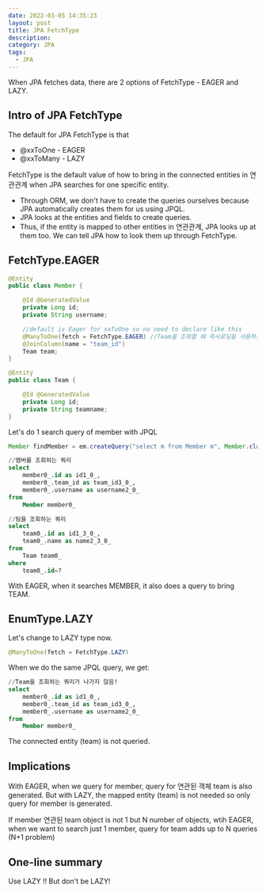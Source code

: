 ```yaml
---
date: 2022-03-05 14:35:23
layout: post
title: JPA FetchType
description: 
category: JPA
tags:
  - JPA
---
```

When JPA fetches data, there are 2 options of FetchType - EAGER and
LAZY.

## Intro of JPA FetchType
The default for JPA FetchType is that 
* @xxToOne - EAGER
* @xxToMany - LAZY

FetchType is the default value of how to bring in the
connected entities in 연관관계 when JPA searches for one specific
entity.

* Through ORM, we don't have to create the queries ourselves because
JPA automatically creates them for us using JPQL.
* JPA looks at the entities and fields to create queries.
* Thus, if the entity is mapped to other entities in 연관관계, JPA looks
up at them too. We can tell JPA how to look them up through FetchType.

## FetchType.EAGER
```java
@Entity
public class Member {

    @Id @GeneratedValue
    private Long id;
    private String username;

    //default is Eager for xxToOne so no need to declare like this
    @ManyToOne(fetch = FetchType.EAGER) //Team을 조회할 때 즉시로딩을 사용하곘다!
    @JoinColumn(name = "team_id")
    Team team;
}

@Entity
public class Team {

    @Id @GeneratedValue
    private Long id;
    private String teamname;
}
```

Let's do 1 search query of member with JPQL
```java
Member findMember = em.createQuery("select m from Member m", Member.class).getSingleResult();
```

```sql
//멤버를 조회하는 쿼리
select
    member0_.id as id1_0_,
    member0_.team_id as team_id3_0_,
    member0_.username as username2_0_ 
from
    Member member0_

//팀을 조회하는 쿼리
select
    team0_.id as id1_3_0_,
    team0_.name as name2_3_0_ 
from
    Team team0_ 
where
    team0_.id=?
```

With EAGER, when it searches MEMBER, it also does a query to bring
TEAM.

## EnumType.LAZY

Let's change to LAZY type now.

```java
@ManyToOne(fetch = FetchType.LAZY)
```

When we do the same JPQL query, we get:
```sql
//Team을 조회하는 쿼리가 나가지 않음!
select
    member0_.id as id1_0_,
    member0_.team_id as team_id3_0_,
    member0_.username as username2_0_ 
from
    Member member0_
```
The connected entity (team) is not queried.


## Implications
With EAGER, when we query for member, query for 연관된 객체 team is
also generated. But with LAZY, the mapped entity (team) is not
needed so only query for member is generated.

If member 연관된 team object is not 1 but N number of objects,
wtih EAGER, when we want to search just 1 member, query for 
team adds up to N queries (N+1 problem)

## One-line summary
Use LAZY !! But don't be LAZY!
